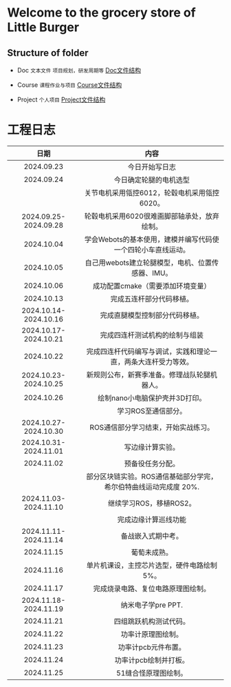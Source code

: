 Welcome to the grocery store of Little Burger 
========

## Structure of folder
* Doc       `文本文件`          `项目规划，研发周期等`      [Doc文件结构](./Doc/README.md)

* Course    `课程作业与项目`    [Course文件结构](./Course/README.md)

* Project   `个人项目`          [Project文件结构](./Project/README.md)

# 工程日志
|日期|内容|
|:---:|:----:|
|2024.09.23|今日开始写日志|
|2024.09.24|今日确定轮腿的电机选型|
||关节电机采用瓴控6012，轮毂电机采用瓴控6020。|
|2024.09.25-2024.09.28|轮毂电机采用6020很难画脚部轴承处，放弃绘制。|
|2024.10.04|学会Webots的基本使用，建模并编写代码使一个四轮小车直线运动。|
|2024.10.05|自己用webots建立轮腿模型，电机、位置传感器、IMU。|
|2024.10.06|成功配置cmake（需要添加环境变量）|
|2024.10.13|完成五连杆部分代码移植。|
|2024.10.14-2024.10.16|完成直腿模型控制部分代码移植。|
|2024.10.17-2024.10.21|完成四连杆测试机构的绘制与组装|
|2024.10.22|完成四连杆代码编写与调试，实践和理论一直，两条大连杆受力等效。|
|2024.10.23-2024.10.25|新规则公布，新赛季准备。修理战队轮腿机器人。|
|2024.10.26|绘制nano小电脑保护壳并3D打印。|
||学习ROS至通信部分。|
|2024.10.27-2024.10.30|ROS通信部分学习结束，开始实战练习。|
|2024.10.31-2024.11.01|写边缘计算实验。|
|2024.11.02|预备役任务分配。||
||部分区块链实验。ROS通信基础部分学完，希尔伯特曲线运动完成度 20%.|
|2024.11.03-2024.11.10|继续学习ROS，移植ROS2。|
||完成边缘计算巡线功能|
|2024.11.11-2024.11.14|备战嵌入式期中考。|
|2024.11.15|葡萄未成熟。|
|2024.11.16|单片机课设，主控芯片选型，硬件电路绘制5%。|
|2024.11.17|完成烧录电路、复位电路原理图绘制。|
|2024.11.18-2024.11.19|纳米电子学pre PPT.|
|2024.11.21|四组跳跃机构测试代码。|
|2024.11.22|功率计原理图绘制。|
|2024.11.23|功率计pcb元件布置。|
|2024.11.24|功率计pcb绘制并打板。|
|2024.11.25|51缝合怪原理图绘制。|
